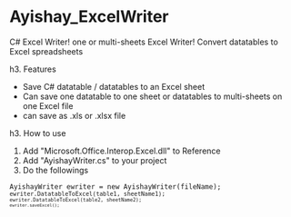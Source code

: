 Ayishay_ExcelWriter
===================
C# Excel Writer! one or multi-sheets Excel Writer!
Convert datatables to Excel spreadsheets


h3. Features

* Save C# datatable / datatables to an Excel sheet
* Can save one datatable to one sheet 
  or datatables to multi-sheets on one Excel file
* can save as .xls or .xlsx file


h3. How to use

1. Add "Microsoft.Office.Interop.Excel.dll" to Reference
2. Add "AyishayWriter.cs" to your project
3. Do the followings

<code>AyishayWriter ewriter = new AyishayWriter(fileName);
<code>ewriter.DatatableToExcel(table1, sheetName1);
<code>ewriter.DatatableToExcel(table2, sheetName2);
<code>ewriter.saveExcel();

